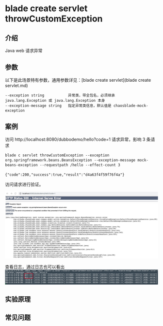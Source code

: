 # blade create servlet throwCustomException
## 介绍
Java web 请求异常

## 参数
以下是此场景特有参数，通用参数详见：[blade create servlet](blade create servlet.md)

```
--exception string           异常类，带全包名，必须继承 java.lang.Exception 或 java.lang.Exception 本身
--exception-message string   指定异常类信息，默认值是 chaosblade-mock-exception
```

## 案例
访问 http://localhost:8080/dubbodemo/hello?code=1 请求异常，影响 3 条请求

```
blade c servlet throwCustomException --exception org.springframework.beans.BeansException --exception-message mock-beans-exception --requestpath /hello --effect-count 3

{"code":200,"success":true,"result":"d4a63f4f59f76f4a"}
```

访问请求进行验证。

![](media/15758963109248/15759566028886.jpg)

查看日志，通过日志也可以看出
![](media/15758963109248/15759567480821.jpg)


## 实验原理

## 常见问题
